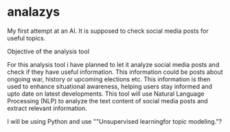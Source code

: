 # analazys
My first attempt at an AI. It is supposed to check social media posts for useful topics.

Objective of the analysis tool

For this analysis tool i have planned to let it analyze social media posts and check if they have useful information.
This information could be posts about ongoing war, history or upcoming elections etc.
This information is then used to enhance situational awareness, helping users stay informed and upto date on latest developments.
This tool will use Natural Language Processing (NLP) to analyze the text content of social media posts and extract relevant information.

I will be using Python and use ""Unsupervised learningfor topic modeling."? 